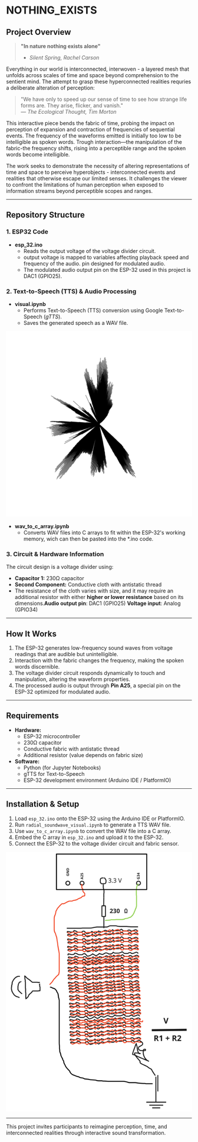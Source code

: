 # NOTHING_EXISTS

## Project Overview
> **"In nature nothing exists alone"** 
> - *Silent Spring, Rachel Carson*

Everything in our world is interconnected, interwoven - a layered mesh that unfolds across scales of time and space beyond comprehension to the sentient mind. The attempt to grasp these hyperconnected realities requries a deliberate alteration of perception:


> "We have only to speed up our sense of time to see how strange life forms are. They arise, flicker, and vanish."  
> — *The Ecological Thought, Tim Morton*

This interactive piece bends the fabric of time, probing the impact on perception of expansion and contraction of frequencies of sequential events. The frequency of the waveforms emitted is initially too low to be intelligible as spoken words. Trough interaction—the manipulation of the fabric-the frequency shifts, rising into a perceptible range and the spoken words become intelligible.

The work seeks to demonstrate the necessity of altering representations of time and space to perceive hyperobjects - interconnected events and realities that otherwise escape our limited senses. It challenges the viewer to confront the limitations of human perception when exposed to information streams beyond perceptible scopes and ranges.

---

## Repository Structure

### 1. ESP32 Code
- **esp_32.ino**
  - Reads the output voltage of the voltage divider circuit.
  - output voltage is mapped to variables affecting playback speed and frequency of the audio.
  pin designed for modulated audio.
  - The modulated audio output pin on the ESP-32 used in this project is DAC1 (GPIO25).

### 2. Text-to-Speech (TTS) & Audio Processing
- **visual.ipynb**
  - Performs Text-to-Speech (TTS) conversion using Google Text-to-Speech (*gTTS*).
  - Saves the generated speech as a WAV file.

![Alt text](img/waveform_polar.svg)


- **wav_to_c_array.ipynb**
  - Converts WAV files into C arrays to fit within the ESP-32's working memory, wich can then be pasted into the *.ino code.

### 3. Circuit & Hardware Information
The circuit design is a voltage divider using:
- **Capacitor 1:** 230Ω capacitor
- **Second Component:** Conductive cloth with antistatic thread
- The resistance of the cloth varies with size, and it may require an additional resistor with either **higher or lower resistance** based on its dimensions.**Audio output pin**: DAC1 (GPIO25)
**Voltage input**: Analog (GPIO34)

---

## How It Works
1. The ESP-32 generates low-frequency sound waves from voltage readings that are audible but unintelligible.
2. Interaction with the fabric changes the frequency, making the spoken words discernible.
3. The voltage divider circuit responds dynamically to touch and manipulation, altering the waveform properties.
4. The processed audio is output through **Pin A25**, a special pin on the ESP-32 optimized for modulated audio.

---

## Requirements
- **Hardware:**
  - ESP-32 microcontroller
  - 230Ω capacitor
  - Conductive fabric with antistatic thread
  - Additional resistor (value depends on fabric size)
- **Software:**
  - Python (for Jupyter Notebooks)
  - gTTS for Text-to-Speech
  - ESP-32 development environment (Arduino IDE / PlatformIO)

---

## Installation & Setup
1. Load `esp_32.ino` onto the ESP-32 using the Arduino IDE or PlatformIO.
2. Run `radial_soundwave_visual.ipynb` to generate a TTS WAV file.
3. Use `wav_to_c_array.ipynb` to convert the WAV file into a C array.
4. Embed the C array in `esp_32.ino` and upload it to the ESP-32.
5. Connect the ESP-32 to the voltage divider circuit and fabric sensor.


![Alt text](img/schema.svg)



---

This project invites participants to reimagine perception, time, and interconnected realities through interactive sound transformation.

